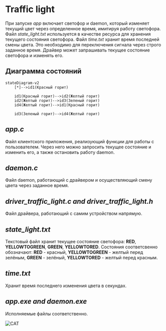 # Traffic light
При запуске *app* включает светофор и daemon, который изменяет текущий цвет через определенное время, имитируя работу светофора. Файл *state_light.txt* используется в качестве ресурса для хранения текущего состояния светофора. Файл *time.txt* хранит время последней смены цвета. Это необходимо для переключения сигнала через строго заданное время. Драйвер может запрашивать текущее состояние светофора и изменять его.
## Диаграмма состояний
```mermaid
stateDiagram-v2
    [*]-->id1(Красный горит)

    id1(Красный горит)-->id2(Желтый горит)
    id2(Желтый горит)-->id3(Зеленый горит)
    id4(Желтый горит)-->id1(Красный горит)

    id3(Зеленый горит)-->id4(Желтый горит)
```
## *app.c*
Файл клиентского приложения, реализующий функции для работы с пользователем. Через него можно запросить текущее состояние и изменить его, а также остановить работу daemon.

## *daemon.c*
Файл daemon, работающий с драйвером и осуществляющий смену цвета через заданное время.

## *driver_traffic_light.c and driver_traffic_light.h*
Файл драйвера, работающий с самим устройством напрямую.

## *state_light.txt*
Текстовый файл хранит текущее состояние светофора: **RED**, **YELLOWTOGREEN**, **GREEN**, **YELLOWTORED**. Состояния соответсвенно обозначают: **RED** - красный, **YELLOWTOGREEN** - желтый перед зелёным, **GREEN** - зелёный, **YELLOWTORED** - желтый перед красным.

## *time.txt*
Хранит время последнего изменения цвета в секундах.

## *app.exe and daemon.exe*
Исполняемые файлы соответственно.

![CAT](https://bipbap.ru/wp-content/uploads/2021/11/1619541010_52-oir_mobi-p-nyashnie-kotiki-zhivotnie-krasivo-foto-57-730x856.jpg "CAT")
